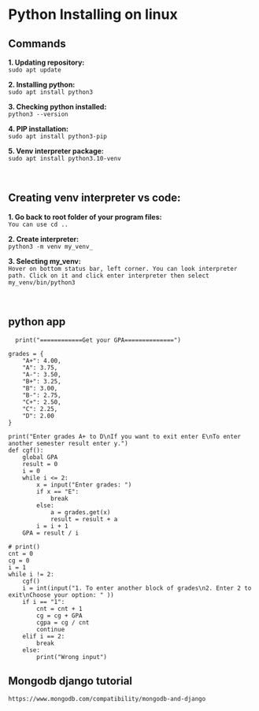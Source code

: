 # Python Installing on linux

## Commands


__1. Updating repository:__</br> 
```sudo apt update```

__2. Installing python:__</br> ```sudo apt install python3```

__3. Checking python installed:__</br> ```python3 --version```

__4. PIP installation:__ </br> ```sudo apt install python3-pip```

__5. Venv interpreter package:__</br> ```sudo apt install python3.10-venv```

</br>

## Creating venv interpreter vs code:

__1. Go back to root folder of your program files:__ </br> ```You can use cd ..```

__2. Create interpreter:__ </br>```python3 -m venv my_venv_```

__3. Selecting my_venv:__ </br>```Hover on bottom status bar, left corner. You can look interpreter path. Click on it and click enter interpreter then select my_venv/bin/python3 ```


</br>

## python app

```
  print("============Get your GPA==============")

grades = {
    "A+": 4.00,
    "A": 3.75,
    "A-": 3.50,
    "B+": 3.25,
    "B": 3.00,
    "B-": 2.75,
    "C+": 2.50,
    "C": 2.25,
    "D": 2.00
}

print("Enter grades A+ to D\nIf you want to exit enter E\nTo enter another semester result enter y.")
def cgf():
    global GPA
    result = 0
    i = 0
    while i <= 2:
        x = input("Enter grades: ")
        if x == "E":
            break
        else:
            a = grades.get(x)
            result = result + a  
        i = i + 1
    GPA = result / i

# print()
cnt = 0
cg = 0
i = 1
while i != 2:
    cgf()
    i = int(input("1. To enter another block of grades\n2. Enter 2 to exit\nChoose your option: " ))
    if i == "1":
        cnt = cnt + 1
        cg = cg + GPA
        cgpa = cg / cnt
        continue
    elif i == 2:
        break
    else:
        print("Wrong input")
```


## Mongodb django tutorial
```
https://www.mongodb.com/compatibility/mongodb-and-django
```
